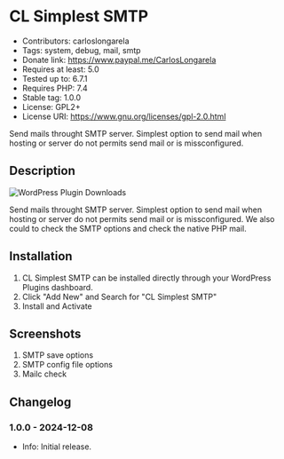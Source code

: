 # CL Simplest SMTP

- Contributors: carloslongarela
- Tags: system, debug, mail, smtp
- Donate link: https://www.paypal.me/CarlosLongarela
- Requires at least: 5.0
- Tested up to: 6.7.1
- Requires PHP: 7.4
- Stable tag: 1.0.0
- License: GPL2+
- License URI: https://www.gnu.org/licenses/gpl-2.0.html

Send mails throught SMTP server. Simplest option to send mail when hosting or server do not permits send mail or is missconfigured.

## Description

![WordPress Plugin Downloads](https://img.shields.io/wordpress/plugin/dt/cl-simplest-smtp.svg)

Send mails throught SMTP server. Simplest option to send mail when hosting or server do not permits send mail or is missconfigured.
We also could to check the SMTP options and check the native PHP mail.

## Installation
1. CL Simplest SMTP can be installed directly through your WordPress Plugins dashboard.
2. Click "Add New" and Search for "CL Simplest SMTP"
3. Install and Activate

## Screenshots
1. SMTP save options
2. SMTP config file options
3. Mailc check

## Changelog

### 1.0.0 - 2024-12-08
* Info: Initial release.
